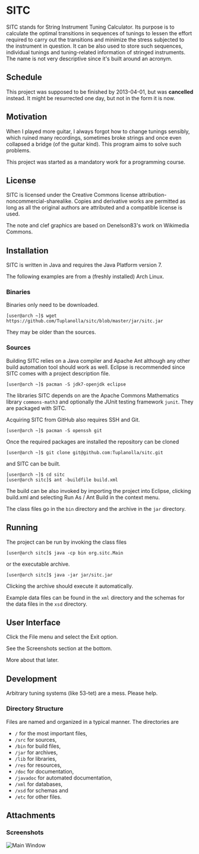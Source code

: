 # SITC

SITC stands for String Instrument Tuning Calculator.
Its purpose is to calculate the optimal transitions in sequences of tunings to lessen the effort required to carry out the transitions and minimize the stress subjected to the instrument in question.
It can be also used to store such sequences, individual tunings and tuning-related information of stringed instruments.
The name is not very descriptive since it's built around an acronym.

## Schedule

This project was supposed to be finished by 2013-04-01, but
 was **cancelled** instead.
It might be resurrected one day, but
 not in the form it is now.

## Motivation

When I played more guitar, I always forgot how to change tunings sensibly, which ruined many recordings, sometimes broke strings and once even collapsed a bridge (of the guitar kind).
This program aims to solve such problems.

This project was started as a mandatory work for a programming course.

## License

SITC is licensed under
 the Creative Commons license attribution-noncommercial-sharealike.
Copies and derivative works are permitted as long as
 all the original authors are attributed and
 a compatible license is used.

The note and clef graphics are based on Denelson83's work on Wikimedia Commons.

## Installation

SITC is written in Java and requires
 the Java Platform version 7.

The following examples are from a (freshly installed) Arch Linux.

### Binaries

Binaries only need to be downloaded.

	[user@arch ~]$ wget https://github.com/Tuplanolla/sitc/blob/master/jar/sitc.jar

They may be older than the sources.

### Sources

Building SITC relies on a Java compiler and Apache Ant although
 any other build automation tool should work as well.
Eclipse is recommended since SITC comes with a project description file.

	[user@arch ~]$ pacman -S jdk7-openjdk eclipse

The libraries SITC depends on are
 the Apache Commons Mathematics library `commons-math3` and
 optionally the JUnit testing framework `junit`.
They are packaged with SITC.

Acquiring SITC from GitHub also requires
 SSH and
 Git.

	[user@arch ~]$ pacman -S openssh git

Once the required packages are installed the repository can be cloned

	[user@arch ~]$ git clone git@github.com:Tuplanolla/sitc.git

and SITC can be built.

	[user@arch ~]$ cd sitc
	[user@arch sitc]$ ant -buildfile build.xml

The build can be also invoked by importing the project into Eclipse, clicking build.xml and selecting Run As / Ant Build in the context menu.

The class files go in the `bin` directory and
 the archive in the `jar` directory.

## Running

The project can be run
 by invoking the class files

	[user@arch sitc]$ java -cp bin org.sitc.Main

 or the executable archive.

	[user@arch sitc]$ java -jar jar/sitc.jar

Clicking the archive should execute it automatically.

Example data files can be found in the `xml` directory and
 the schemas for the data files in the `xsd` directory.

## User Interface

Click the File menu and select the Exit option.

See the Screenshots section at the bottom.

More about that later.

## Development

Arbitrary tuning systems (like 53-tet) are a mess.
Please help.

### Directory Structure

Files are named and organized in a typical manner.
The directories are

* `/` for the most important files,
* `/src` for sources,
* `/bin` for build files,
* `/jar` for archives,
* `/lib` for libraries,
* `/res` for resources,
* `/doc` for documentation,
* `/javadoc` for automated documentation,
* `/xml` for databases,
* `/xsd` for schemas and
* `/etc` for other files.

## Attachments

### Screenshots

![Main Window](https://raw.github.com/Tuplanolla/sitc/master/etc/screenshot.png)
